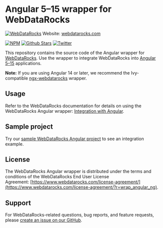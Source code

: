 # Angular 5–15 wrapper for WebDataRocks
[![WebDataRocks](https://cdn.webdatarocks.com/readmes/angular.png)](https://www.webdatarocks.com/?r=wrap_angular_ng)
Website: [webdatarocks.com](https://www.webdatarocks.com?r=wrap_angular_ng)

[![NPM](https://img.shields.io/npm/v/@webdatarocks/ng-webdatarocks)](https://www.npmjs.com/package/@webdatarocks/ng-webdatarocks)
[![Github Stars](https://img.shields.io/github/stars/webdatarocks?style=social)](https://github.com/webdatarocks) [![Twitter](https://img.shields.io/twitter/follow/WebDataRocks?style=social)](https://twitter.com/WebDataRocks)

This repository contains the source code of the Angular wrapper for [WebDataRocks](https://www.webdatarocks.com/?r=wrap_angular_ng). Use the wrapper to integrate WebDataRocks into [Angular 5–15](https://angular.dev/) applications.

**Note:** If you are using Angular 14 or later, we recommend the Ivy-compatible [ngx-webdatarocks](https://github.com/WebDataRocks/ngx-webdatarocks/) wrapper.

## Usage

Refer to the WebDataRocks documentation for details on using the WebDataRocks Angular wrapper: [Integration with Angular](https://www.webdatarocks.com/doc/angular/how-to-start-online-reporting/?r=wrap_angular_ng).

## Sample project

Try our [sample WebDataRocks Angular project](https://github.com/WebDataRocks/pivot-angular/tree/ng-webdatarocks) to see an integration example.

## License

The WebDataRocks Angular wrapper is distributed under the terms and conditions of the WebDataRocks End User License Agreement: [https://www.webdatarocks.com/license-agreement/](https://www.webdatarocks.com/license-agreement/?r=wrap_angular_ng).

## Support

For WebDataRocks-related questions, bug reports, and feature requests, please [create an issue on our GitHub](https://github.com/WebDataRocks/web-pivot-table/issues).
